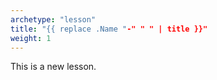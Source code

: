 ```yaml
---
archetype: "lesson"
title: "{{ replace .Name "-" " " | title }}"
weight: 1
---
```


This is a new lesson.